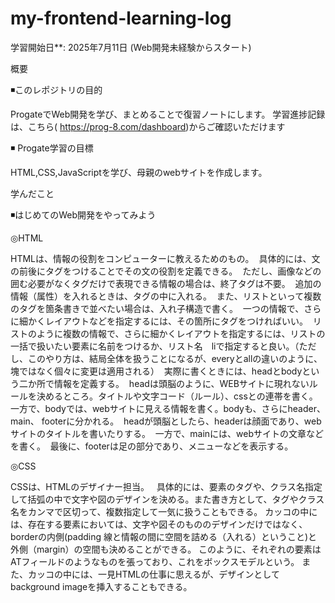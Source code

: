 ﻿# my-frontend-learning-log
学習開始日**: 2025年7月11日 (Web開発未経験からスタート)

概要

◾️このレポジトリの目的

ProgateでWeb開発を学び、まとめることで復習ノートにします。
学習進捗記録は、こちら( https://prog-8.com/dashboard)からご確認いただけます

◾️ Progate学習の目標

HTML,CSS,JavaScriptを学び、母親のwebサイトを作成します。


学んだこと

◾️はじめてのWeb開発をやってみよう

◎HTML

HTMLは、情報の役割をコンピューターに教えるためのもの。 
具体的には、文の前後にタグをつけることでその文の役割を定義できる。 
ただし、画像などの囲む必要がなくタグだけで表現できる情報の場合は、終了タグは不要。 
追加の情報（属性）を入れるときは、タグの中に入れる。 
また、リストといって複数のタグを箇条書きで並べたい場合は、入れ子構造で書く。 
一つの情報で、さらに細かくレイアウトなどを指定するには、その箇所にタグをつければいい。 
リストのように複数の情報で、さらに細かくレイアウトを指定するには、リストの一括で扱いたい要素に名前をつけるか、リスト名　liで指定すると良い。（ただし、このやり方は、結局全体を扱うことになるが、everyとallの違いのように、塊ではなく個々に変更は適用される） 
実際に書くときには、headとbodyという二か所で情報を定義する。 
headは頭脳のように、WEBサイトに現れないルールを決めるところ。タイトルや文字コード（ルール）、cssとの連帯を書く。 
一方で、bodyでは、webサイトに見える情報を書く。bodyも、さらにheader、 main、 footerに分かれる。 
headが頭脳としたら、headerは顔面であり、webサイトのタイトルを書いたりする。 
一方で、mainには、webサイトの文章などを書く。 
最後に、footerは足の部分であり、メニューなどを表示する。

◎CSS

CSSは、HTMLのデザイナー担当。  
具体的には、要素のタグや、クラス名指定して括弧の中で文字や図のデザインを決める。また書き方として、タグやクラス名をカンマで区切って、複数指定して一気に扱うこともできる。
カッコの中には、存在する要素においては、文字や図そのもののデザインだけではなく、borderの内側(padding 線と情報の間に空間を詰める（入れる）ということ)と外側（margin）の空間も決めることができる。
このように、それぞれの要素はATフィールドのようなものを張っており、これをボックスモデルという。
また、カッコの中には、一見HTMLの仕事に思えるが、デザインとしてbackground imageを挿入することもできる。
